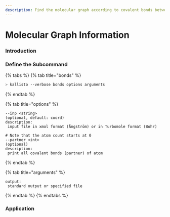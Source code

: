 ```yaml
---
description: Find the molecular graph according to covalent bonds between atoms.
---
```


# Molecular Graph Information

### Introduction

### Define the Subcommand

{% tabs %}
{% tab title="bonds" %}
```bash
> kallisto --verbose bonds options arguments
```
{% endtab %}

{% tab title="options" %}
```markup
--inp <string> 
(optional, default: coord)
description: 
 input file in xmol format (Ångström) or in Turbomole format (Bohr)
 
# Note that the atom count starts at 0
--partner <int>
(optional)
description:
 print all covalent bonds (partner) of atom
```
{% endtab %}

{% tab title="arguments" %}
```
output: 
 standard output or specified file
```
{% endtab %}
{% endtabs %}

### Application

